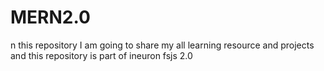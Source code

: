 # MERN2.0
n this repository I am going to share my all learning resource and projects and this repository is part of ineuron fsjs 2.0

